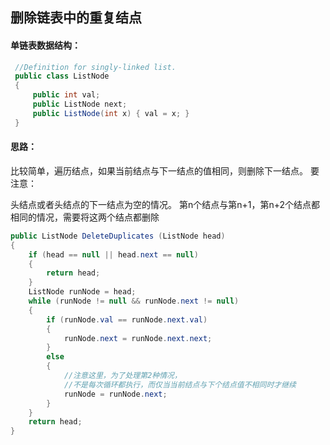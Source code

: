 ## 删除链表中的重复结点

#### 单链表数据结构：
``` C#
 //Definition for singly-linked list.
 public class ListNode 
 {
     public int val;
     public ListNode next;
     public ListNode(int x) { val = x; }
 }
```


#### 思路： 
比较简单，遍历结点，如果当前结点与下一结点的值相同，则删除下一结点。 
要注意：

头结点或者头结点的下一结点为空的情况。
第n个结点与第n+1，第n+2个结点都相同的情况，需要将这两个结点都删除

``` C#
public ListNode DeleteDuplicates (ListNode head) 
{
    if (head == null || head.next == null) 
    {
        return head;
    }
    ListNode runNode = head;
    while (runNode != null && runNode.next != null) 
    {
        if (runNode.val == runNode.next.val) 
        {
            runNode.next = runNode.next.next;
        } 
        else 
        {
            //注意这里，为了处理第2种情况，
            //不是每次循环都执行，而仅当当前结点与下个结点值不相同时才继续
            runNode = runNode.next;
        }
    }
    return head;
}
```

